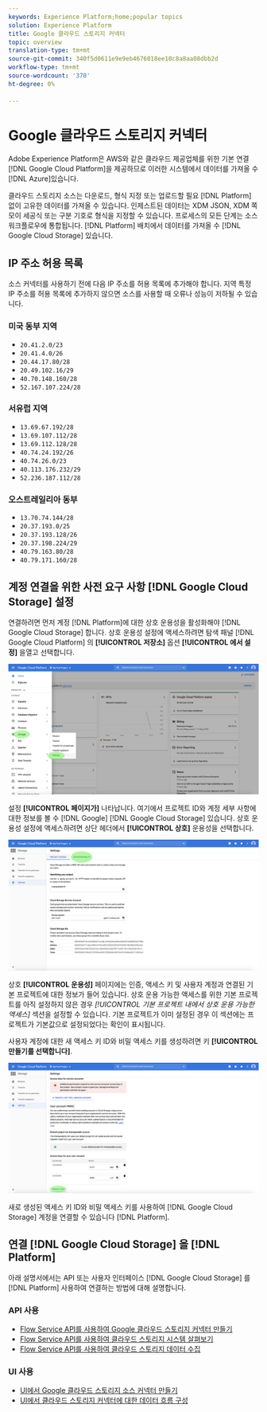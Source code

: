 ```yaml
---
keywords: Experience Platform;home;popular topics
solution: Experience Platform
title: Google 클라우드 스토리지 커넥터
topic: overview
translation-type: tm+mt
source-git-commit: 340f5d0611e9e9eb4676018ee10c8a8aa08dbb2d
workflow-type: tm+mt
source-wordcount: '370'
ht-degree: 0%

---
```



# Google 클라우드 스토리지 커넥터

Adobe Experience Platform은 AWS와 같은 클라우드 제공업체를 위한 기본 연결 [!DNL Google Cloud Platform]을 제공하므로 이러한 시스템에서 데이터를 가져올 수 [!DNL Azure]있습니다.

클라우드 스토리지 소스는 다운로드, 형식 지정 또는 업로드할 필요 [!DNL Platform] 없이 고유한 데이터를 가져올 수 있습니다. 인제스트된 데이터는 XDM JSON, XDM 쪽모이 세공식 또는 구분 기호로 형식을 지정할 수 있습니다. 프로세스의 모든 단계는 소스 워크플로우에 통합됩니다. [!DNL Platform] 배치에서 데이터를 가져올 수 [!DNL Google Cloud Storage] 있습니다.

## IP 주소 허용 목록

소스 커넥터를 사용하기 전에 다음 IP 주소를 허용 목록에 추가해야 합니다. 지역 특정 IP 주소를 허용 목록에 추가하지 않으면 소스를 사용할 때 오류나 성능이 저하될 수 있습니다.

### 미국 동부 지역

- `20.41.2.0/23`
- `20.41.4.0/26`
- `20.44.17.80/28`
- `20.49.102.16/29`
- `40.70.148.160/28`
- `52.167.107.224/28`

### 서유럽 지역

- `13.69.67.192/28`
- `13.69.107.112/28`
- `13.69.112.128/28`
- `40.74.24.192/26`
- `40.74.26.0/23`
- `40.113.176.232/29`
- `52.236.187.112/28`

### 오스트레일리아 동부

- `13.70.74.144/28`
- `20.37.193.0/25`
- `20.37.193.128/26`
- `20.37.198.224/29`
- `40.79.163.80/28`
- `40.79.171.160/28`

## 계정 연결을 위한 사전 요구 사항 [!DNL Google Cloud Storage] 설정

연결하려면 먼저 계정 [!DNL Platform]에 대한 상호 운용성을 활성화해야 [!DNL Google Cloud Storage] 합니다. 상호 운용성 설정에 액세스하려면 탐색 패널 [!DNL Google Cloud Platform] 의 **[!UICONTROL 저장소]** 옵션 **[!UICONTROL 에서 설정]** 을열고 선택합니다.

![](../../images/tutorials/create/google-cloud-storage/nav.png)

설정 **[!UICONTROL 페이지가]** 나타납니다. 여기에서 프로젝트 ID와 계정 세부 사항에 대한 정보를 볼 수 [!DNL Google] [!DNL Google Cloud Storage] 있습니다. 상호 운용성 설정에 액세스하려면 상단 헤더에서 **[!UICONTROL 상호]** 운용성을 선택합니다.

![](../../images/tutorials/create/google-cloud-storage/project-access.png)

상호 **[!UICONTROL 운용성]** 페이지에는 인증, 액세스 키 및 사용자 계정과 연결된 기본 프로젝트에 대한 정보가 들어 있습니다. 상호 운용 가능한 액세스를 위한 기본 프로젝트를 아직 설정하지 않은 경우 *[!UICONTROL 기본 프로젝트 내에서 상호 운용 가능한 액세스]* 섹션을 설정할 수 있습니다. 기본 프로젝트가 이미 설정된 경우 이 섹션에는 프로젝트가 기본값으로 설정되었다는 확인이 표시됩니다.

사용자 계정에 대한 새 액세스 키 ID와 비밀 액세스 키를 생성하려면 키 **[!UICONTROL 만들기를 선택합니다]**.

![](../../images/tutorials/create/google-cloud-storage/interoperability.png)

새로 생성된 액세스 키 ID와 비밀 액세스 키를 사용하여 [!DNL Google Cloud Storage] 계정을 연결할 수 있습니다 [!DNL Platform].

## 연결 [!DNL Google Cloud Storage] 을 [!DNL Platform]

아래 설명서에서는 API 또는 사용자 인터페이스 [!DNL Google Cloud Storage] 를 [!DNL Platform] 사용하여 연결하는 방법에 대해 설명합니다.

### API 사용

- [Flow Service API를 사용하여 Google 클라우드 스토리지 커넥터 만들기](../../tutorials/api/create/cloud-storage/google.md)
- [Flow Service API를 사용하여 클라우드 스토리지 시스템 살펴보기](../../tutorials/api/explore/cloud-storage.md)
- [Flow Service API를 사용하여 클라우드 스토리지 데이터 수집](../../tutorials/api/collect/cloud-storage.md)

### UI 사용

- [UI에서 Google 클라우드 스토리지 소스 커넥터 만들기](../../tutorials/ui/create/cloud-storage/google-cloud-storage.md)
- [UI에서 클라우드 스토리지 커넥터에 대한 데이터 흐름 구성](../../tutorials/ui/dataflow/batch/cloud-storage.md)